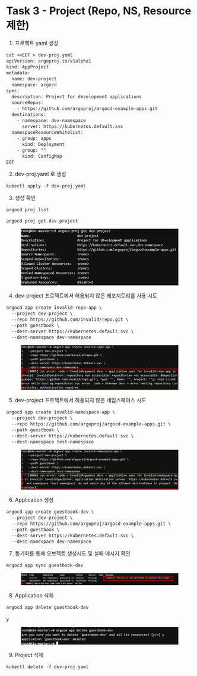 # Task 3 - Project (Repo, NS, Resource 제한)



1. 프로젝트 yaml 생성

```
cat <<EOF > dev-proj.yaml
apiVersion: argoproj.io/v1alpha1
kind: AppProject
metadata:
  name: dev-project
  namespace: argocd
spec:
  description: Project for development applications
  sourceRepos:
    - https://github.com/argoproj/argocd-example-apps.git
  destinations:
    - namespace: dev-namespace
      server: https://kubernetes.default.svc
  namespaceResourceWhitelist:
    - group: apps
      kind: Deployment
    - group: ""
      kind: ConfigMap
EOF
```



2. dev-proj.yaml 로 생성

```
kubectl apply -f dev-proj.yaml
```



3. 생성 확인&#x20;

```
argocd proj list
```

```
argocd proj get dev-project
```

<figure><img src="../.gitbook/assets/image.png" alt=""><figcaption></figcaption></figure>



4. dev-project 프로젝트에서 허용되지 않은 레포지토리를 사용 시도

```
argocd app create invalid-repo-app \
  --project dev-project \
  --repo https://github.com/invalid/repo.git \
  --path guestbook \
  --dest-server https://kubernetes.default.svc \
  --dest-namespace dev-namespace
```

<figure><img src="../.gitbook/assets/image (1).png" alt=""><figcaption></figcaption></figure>



5. dev-project 프로젝트에서 허용되지 않은 네임스페이스 시도

```
argocd app create invalid-namespace-app \
  --project dev-project \
  --repo https://github.com/argoproj/argocd-example-apps.git \
  --path guestbook \
  --dest-server https://kubernetes.default.svc \
  --dest-namespace test-namespace
```

<figure><img src="../.gitbook/assets/image (3).png" alt=""><figcaption></figcaption></figure>

6. Application 생성

```
argocd app create guestbook-dev \
  --project dev-project \
  --repo https://github.com/argoproj/argocd-example-apps.git \
  --path guestbook \
  --dest-server https://kubernetes.default.svc \
  --dest-namespace dev-namespace
```



7. 동기화를 통해 오브젝트 생성시도 및 실패 메시지 확인

```
argocd app sync guestbook-dev
```

<figure><img src="../.gitbook/assets/image (4).png" alt=""><figcaption></figcaption></figure>



8. Application 삭제

```
argocd app delete guestbook-dev

y
```

<figure><img src="../.gitbook/assets/image (6).png" alt=""><figcaption></figcaption></figure>

9. Project 삭제

```
kubectl delete -f dev-proj.yaml
```



